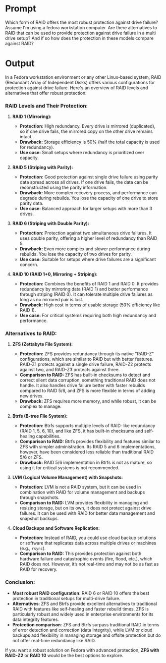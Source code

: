 # Prompt

Which form of RAID offers the most robust protection against drive failure? Assume I'm using a fedora workstation computer. Are there alternatives to RAID that can be used to provide protection against drive failure in a multi drive setup? And if so how does the protection in these models compare against RAID?

# Output

In a Fedora workstation environment or any other Linux-based system, RAID (Redundant Array of Independent Disks) offers various configurations for protection against drive failure. Here's an overview of RAID levels and alternatives that offer robust protection:

### RAID Levels and Their Protection:
1. **RAID 1 (Mirroring):**
   - **Protection:** High redundancy. Every drive is mirrored (duplicated), so if one drive fails, the mirrored copy on the other drive remains intact.
   - **Drawback:** Storage efficiency is 50% (half the total capacity is used for redundancy).
   - **Use case:** Small setups where redundancy is prioritized over capacity.

2. **RAID 5 (Striping with Parity):**
   - **Protection:** Good protection against single drive failure using parity data spread across all drives. If one drive fails, the data can be reconstructed using the parity information.
   - **Drawback:** More complex recovery process, and performance can degrade during rebuilds. You lose the capacity of one drive to store parity data.
   - **Use case:** Balanced approach for larger setups with more than 3 drives.

3. **RAID 6 (Striping with Double Parity):**
   - **Protection:** Protection against two simultaneous drive failures. It uses double parity, offering a higher level of redundancy than RAID 5.
   - **Drawback:** Even more complex and slower performance during rebuilds. You lose the capacity of two drives for parity.
   - **Use case:** Suitable for setups where drive failures are a significant concern.

4. **RAID 10 (RAID 1+0, Mirroring + Striping):**
   - **Protection:** Combines the benefits of RAID 1 and RAID 0. It provides redundancy by mirroring data (RAID 1) and better performance through striping (RAID 0). It can tolerate multiple drive failures as long as no mirrored pair is lost.
   - **Drawback:** High cost in terms of usable storage (50% efficiency like RAID 1).
   - **Use case:** For critical systems requiring both high redundancy and performance.

### Alternatives to RAID:
1. **ZFS (Zettabyte File System):**
   - **Protection:** ZFS provides redundancy through its native "RAID-Z" configurations, which are similar to RAID but with better features. RAID-Z1 protects against a single drive failure, RAID-Z2 protects against two, and RAID-Z3 protects against three.
   - **Comparison to RAID:** ZFS has built-in checksums to detect and correct silent data corruption, something traditional RAID does not handle. It also handles drive failure better with faster rebuilds compared to RAID 5/6, and ZFS is more flexible in terms of adding new drives.
   - **Drawback:** ZFS requires more memory, and while robust, it can be complex to manage.

2. **Btrfs (B-tree File System):**
   - **Protection:** Btrfs supports multiple levels of RAID-like redundancy (RAID 1, 5, 6, 10), and like ZFS, it has built-in checksums and self-healing capabilities.
   - **Comparison to RAID:** Btrfs provides flexibility and features similar to ZFS with simpler administration. Its RAID 5 and 6 implementations, however, have been considered less reliable than traditional RAID 5/6 or ZFS.
   - **Drawback:** RAID 5/6 implementation in Btrfs is not as mature, so using it for critical systems is not recommended.

3. **LVM (Logical Volume Management) with Snapshots:**
   - **Protection:** LVM is not a RAID system, but it can be used in combination with RAID for volume management and backups through snapshots.
   - **Comparison to RAID:** LVM provides flexibility in managing and resizing storage, but on its own, it does not protect against drive failures. It can be used with RAID for better data management and snapshot backups.

4. **Cloud Backups and Software Replication:**
   - **Protection:** Instead of RAID, you could use cloud backup solutions or software that replicates data across multiple drives or machines (e.g., `rsync`).
   - **Comparison to RAID:** This provides protection against both hardware failure and catastrophic events (fire, flood, etc.), which RAID does not. However, it’s not real-time and may not be as fast as RAID for recovery.

### Conclusion:
- **Most robust RAID configuration**: RAID 6 or RAID 10 offers the best protection in traditional setups for multi-drive failure.
- **Alternatives**: ZFS and Btrfs provide excellent alternatives to traditional RAID with features like self-healing and faster rebuild times. ZFS is particularly robust and widely used in enterprise environments for its data integrity features.
- **Protection comparison**: ZFS and Btrfs surpass traditional RAID in terms of error detection and correction (data integrity), while LVM or cloud backups add flexibility in managing storage and offsite protection but do not offer real-time redundancy like RAID.

If you want a robust solution on Fedora with advanced protection, **ZFS with RAID-Z2** or **RAID 10** would be the best options to explore.